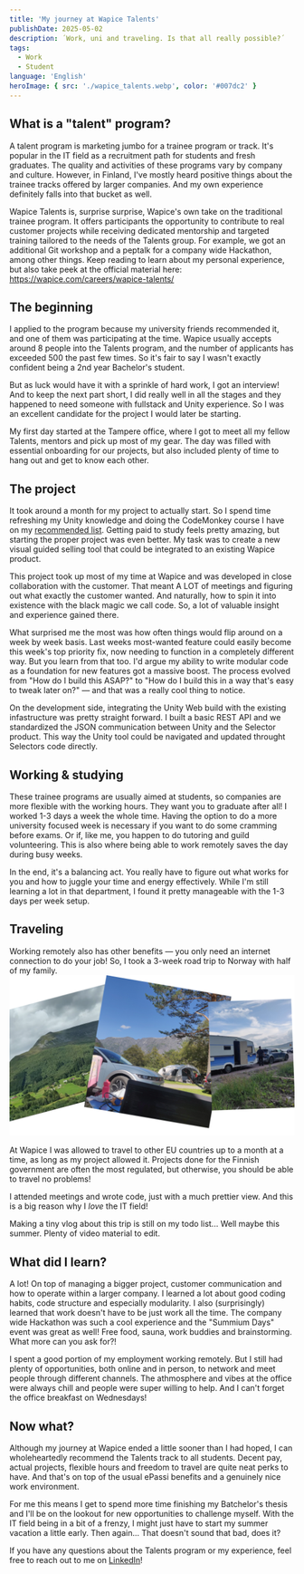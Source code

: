 ```yaml
---
title: 'My journey at Wapice Talents'
publishDate: 2025-05-02
description: ´Work, uni and traveling. Is that all really possible?´
tags:
  - Work
  - Student
language: 'English'
heroImage: { src: './wapice_talents.webp', color: '#007dc2' }
---
```


## What is a "talent" program?
A talent program is marketing jumbo for a trainee program or track. It's popular in the IT field as a recruitment path for students and fresh graduates. The quality and activities of these programs vary by company and culture. However, in Finland, I've mostly heard positive things about the trainee tracks offered by larger companies. And my own experience definitely falls into that bucket as well.

Wapice Talents is, surprise surprise, Wapice's own take on the traditional trainee program. It offers participants the opportunity to contribute to real customer projects while receiving dedicated mentorship and targeted training tailored to the needs of the Talents group. For example, we got an additional Git workshop and a peptalk for a company wide Hackathon, among other things. Keep reading to learn about my personal experience, but also take peek at the official material here: https://wapice.com/careers/wapice-talents/

## The beginning
I applied to the program because my university friends recommended it, and one of them was participating at the time. Wapice usually accepts around 8 people into the Talents program, and the number of applicants has exceeded 500 the past few times. So it's fair to say I wasn't exactly confident being a 2nd year Bachelor's student.

But as luck would have it with a sprinkle of hard work, I got an interview! And to keep the next part short, I did really well in all the stages and they happened to need someone with fullstack and Unity experience. So I was an excellent candidate for the project I would later be starting.

My first day started at the Tampere office, where I got to meet all my fellow Talents, mentors and pick up most of my gear. The day was filled with essential onboarding for our projects, but also included plenty of time to hang out and get to know each other.

## The project
It took around a month for my project to actually start. So I spend time refreshing my Unity knowledge and doing the CodeMonkey course I have on my [recommended list](/links). Getting paid to study feels pretty amazing, but starting the proper project was even better. My task was to create a new visual guided selling tool that could be integrated to an existing Wapice product.

This project took up most of my time at Wapice and was developed in close collaboration with the customer. That meant A LOT of meetings and figuring out what exactly the customer wanted. And naturally, how to spin it into existence with the black magic we call code. So, a lot of valuable insight and experience gained there.

What surprised me the most was how often things would flip around on a week by week basis. Last weeks most-wanted feature could easily become this week's top priority fix, now needing to function in a completely different way. But you learn from that too. I'd argue my ability to write modular code as a foundation for new features got a massive boost. The process evolved from "How do I build this ASAP?" to "How do I build this in a way that's easy to tweak later on?" — and that was a really cool thing to notice.

On the development side, integrating the Unity Web build with the existing infastructure was pretty straight forward. I built a basic REST API and we standardized the JSON communication between Unity and the Selector product. This way the Unity tool could be navigated and updated throught Selectors code directly.

## Working & studying
These trainee programs are usually aimed at students, so companies are more flexible with the working hours. They want you to graduate after all! I worked 1-3 days a week the whole time. Having the option to do a more university focused week is necessary if you want to do some cramming before exams. Or if, like me, you happen to do tutoring and guild volunteering. This is also where being able to work remotely saves the day during busy weeks.

In the end, it's a balancing act. You really have to figure out what works for you and how to juggle your time and energy effectively. While I'm still learning a lot in that department, I found it pretty manageable with the 1-3 days per week setup.

## Traveling
Working remotely also has other benefits — you only need an internet connection to do your job! So, I took a 3-week road trip to Norway with half of my family.
![Norway](./norway_combine.png)

At Wapice I was allowed to travel to other EU countries up to a month at a time, as long as my project allowed it. Projects done for the Finnish government are often the most regulated, but otherwise, you should be able to travel no problems!

I attended meetings and wrote code, just with a much prettier view. And this is a big reason why I _love_ the IT field!

Making a tiny vlog about this trip is still on my todo list... Well maybe this summer. Plenty of video material to edit.

## What did I learn?
A lot! On top of managing a bigger project, customer communication and how to operate within a larger company. I learned a lot about good coding habits, code structure and especially modularity. I also (surprisingly) learned that work doesn't have to be just work all the time. The company wide Hackathon was such a cool experience and the "Summium Days" event was great as well! Free food, sauna, work buddies and brainstorming. What more can you ask for?!

I spent a good portion of my employment working remotely. But I still had plenty of opportunities, both online and in person, to network and meet people through different channels. The athmosphere and vibes at the office were always chill and people were super willing to help. And I can't forget the office breakfast on Wednesdays!

## Now what?
Although my journey at Wapice ended a little sooner than I had hoped, I can wholeheartedly recommend the Talents track to all students. Decent pay, actual projects, flexible hours and freedom to travel are quite neat perks to have. And that's on top of the usual ePassi benefits and a genuinely nice work environment.

For me this means I get to spend more time finishing my Batchelor's thesis and I'll be on the lookout for new opportunities to challenge myself. With the IT field being in a bit of a frenzy, I might just have to start my summer vacation a little early. Then again... That doesn't sound that bad, does it?

If you have any questions about the Talents program or my experience, feel free to reach out to me on [LinkedIn](/about#social-networks)!